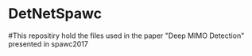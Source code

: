 # DetNetSpawc
#This repositiry hold the files used in the paper "Deep MIMO Detection" presented in spawc2017
